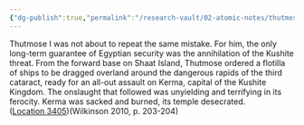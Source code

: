 ```yaml
---
{"dg-publish":true,"permalink":"/research-vault/02-atomic-notes/thutmose-i-dragged-ships-overland-to-avoid-rapids-during-an-assault-on-kush/"}
---
```


Thutmose I was not about to repeat the same mistake. For him, the only long-term guarantee of Egyptian security was the annihilation of the Kushite threat. From the forward base on Shaat Island, Thutmose ordered a flotilla of ships to be dragged overland around the dangerous rapids of the third cataract, ready for an all-out assault on Kerma, capital of the Kushite Kingdom. The onslaught that followed was unyielding and terrifying in its ferocity. Kerma was sacked and burned, its temple desecrated. ([Location 3405](https://readwise.io/to_kindle?action=open&asin=B004FGMZAI&location=3405))(Wilkinson 2010, p. 203-204)